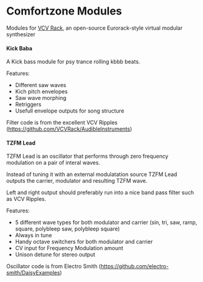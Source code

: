# Comfortzone Modules 
Modules for [VCV Rack](https://github.com/VCVRack/Rack), an open-source Eurorack-style virtual modular synthesizer

#### <a name="kickbaba"></a> Kick Baba 

A Kick bass module for psy trance rolling kbbb beats.

Features:
 - Different saw waves
 - Kich pitch envelopes
 - Saw wave morphing
 - Retriggers
 - Usefull envelope outputs for song structure

Filter code is from the excellent VCV Ripples (https://github.com/VCVRack/AudibleInstruments)

#### <a name="tzfmlead"></a> TZFM Lead 

TZFM Lead is an oscillator that performs through zero frequency modulation on a pair of interal waves.

Instead of tuning it with an external modulatation source TZFM Lead outputs the carrier, modulator and resulting TZFM wave.

Left and right output should preferably run into a nice band pass filter such as VCV Ripples.

Features:
 - 5 different wave types for both modulator and carrier (sin, tri, saw, ramp, square, polybleep saw, polybleep square)
 - Always in tune
 - Handy octave switchers for both modulator and carrier 
 - CV input for Frequency Modulation amount
 - Unison detune for stereo output

Oscillator code is from Electro Smith (https://github.com/electro-smith/DaisyExamples) 
